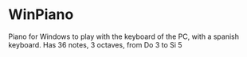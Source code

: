 # WinPiano
Piano for Windows to play with the keyboard of the PC, with a spanish keyboard. Has 36 notes, 3 octaves, from Do 3 to Si 5
